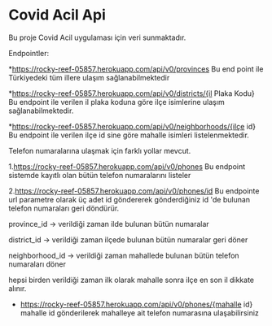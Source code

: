 # Covid Acil Api

Bu proje Covid Acil uygulaması için veri sunmaktadır.

Endpointler:

*https://rocky-reef-05857.herokuapp.com/api/v0/provinces
Bu end point ile Türkiyedeki tüm illere ulaşım sağlanabilmektedir

*https://rocky-reef-05857.herokuapp.com/api/v0/districts/{il Plaka Kodu}
Bu endpoint ile verilen il plaka koduna göre ilçe isimlerine ulaşım sağlanabilmektedir.

*https://rocky-reef-05857.herokuapp.com/api/v0/neighborhoods/{ilçe id}
Bu endpoint ile verilen ilçe id sine göre mahalle isimleri listelenmektedir.

Telefon numaralarına ulaşmak için farklı yollar mevcut.

1.https://rocky-reef-05857.herokuapp.com/api/v0/phones
Bu endpoint sistemde kayıtlı olan bütün telefon numaralarını listeler


2.https://rocky-reef-05857.herokuapp.com/api/v0/phones/id
Bu endpointe url parametre olarak üç adet id göndererek gönderdiğiniz 
id 'de bulunan telefon numaraları geri döndürür.

province_id -> verildiği zaman ilde bulunan bütün numaralar

district_id -> verildiği zaman ilçede bulunan bütün numaralar geri döner

neighborhood_id -> verildiği zaman mahallede bulunan bütün telefon numaraları döner

hepsi birden verildiği zaman ilk olarak mahalle sonra ilçe en son il dikkate alınır.

* https://rocky-reef-05857.herokuapp.com/api/v0/phones/{mahalle id}
mahalle id gönderilerek mahalleye ait telefon numarasına ulaşabilirsiniz




